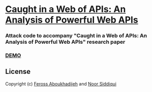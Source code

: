 # [Caught in a Web of APIs: An Analysis of Powerful Web APIs](https://feross.org/hacks/caught-in-a-web-of-apis)

### Attack code to accompany "Caught in a Web of APIs: An Analysis of Powerful Web APIs" research paper

### [DEMO](https://feross.org/hacks/caught-in-a-web-of-apis/)

## License

Copyright (c) [Feross Aboukhadijeh](https://feross.org) and [Noor Siddiqui](https://noorsiddiqui.com)

